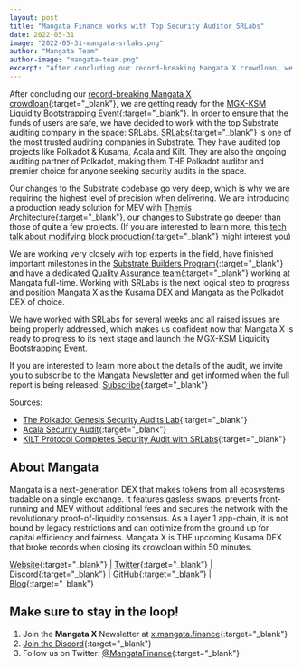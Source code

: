 ```yaml
---
layout: post
title: "Mangata Finance works with Top Security Auditor SRLabs"
date: 2022-05-31
image: "2022-05-31-mangata-srlabs.png"
author: "Mangata Team"
author-image: "mangata-team.png"
excerpt: "After concluding our record-breaking Mangata X crowdloan, we are getting ready for the MGX-KSM Liquidity Bootstrapping Event. In order to ensure that the funds of users are safe, we have decided to work with the top Substrate auditing company in the space: SRLabs. SRLabs is one of the most trusted auditing companies in Substrate. They have audited top projects like Polkadot & Kusama, Acala and Kilt."
---
```


After concluding our [record-breaking Mangata X crowdloan](https://blog.mangata.finance/news/2022-02-22-mangata-x-crowdloan-capped/){:target="\_blank"}, we are getting ready for the [MGX-KSM Liquidity Bootstrapping Event](https://blog.mangata.finance/blog/2022-05-09-mgx-ksm-liquidity-bootstrapping-event/){:target="\_blank"}. In order to ensure that the funds of users are safe, we have decided to work with the top Substrate auditing company in the space: SRLabs. [SRLabs](https://www.srlabs.de/){:target="\_blank"} is one of the most trusted auditing companies in Substrate. They have audited top projects like Polkadot & Kusama, Acala and Kilt. They are also the ongoing auditing partner of Polkadot, making them THE Polkadot auditor and premier choice for anyone seeking security audits in the space.

Our changes to the Substrate codebase go very deep, which is why we are requiring the highest level of precision when delivering. We are introducing a production ready solution for MEV with [Themis Architecture](https://blog.mangata.finance/blog/2021-10-10-themis-protocol/){:target="\_blank"}, our changes to Substrate go deeper than those of quite a few projects. (If you are interested to learn more, this [tech talk about modifying block production](https://blog.mangata.finance/tech/2021-11-20-modifying-the-block-execution-in-substrate/){:target="\_blank"} might interest you)

We are working very closely with top experts in the field, have finished important milestones in the [Substrate Builders Program](https://blog.mangata.finance/news/2021-08-18-mangata-completes-first-milestone-for-the-substrate-builders-program/){:target="\_blank"} and have a dedicated [Quality Assurance team](https://blog.mangata.finance/tech/2021-11-25-quality-assurance-at-mangata/){:target="\_blank"} working at Mangata full-time. Working with SRLabs is the next logical step to progress and position Mangata X as the Kusama DEX and Mangata as the Polkadot DEX of choice.

We have worked with SRLabs for several weeks and all raised issues are being properly addressed, which makes us confident now that Mangata X is ready to progress to its next stage and launch the MGX-KSM Liquidity Bootstrapping Event.

If you are interested to learn more about the details of the audit, we invite you to subscribe to the Mangata Newsletter and get informed when the full report is being released: [Subscribe](https://x.mangata.finance/mangata-x-launch){:target="\_blank"}

Sources:
- [The Polkadot Genesis Security Audits Lab](https://medium.com/web3foundation/the-polkadot-genesis-security-audits-hub-4d8b65e7f564){:target="\_blank"}
- [Acala Security Audit](https://medium.com/acalanetwork/acala-security-audit-edd1850e27aa){:target="\_blank"}
- [KILT Protocol Completes Security Audit with SRLabs](https://medium.com/kilt-protocol/kilt-protocol-completes-security-audit-with-srlabs-4d7130212cbd){:target="\_blank"}



## About Mangata
Mangata is a next-generation DEX that makes tokens from all ecosystems tradable on a single exchange. It features gasless swaps, prevents front-running and MEV without additional fees and secures the network with the revolutionary proof-of-liquidity consensus. As a Layer 1 app-chain, it is not bound by legacy restrictions and can optimize from the ground up for capital efficiency and fairness. Mangata X is THE upcoming Kusama DEX that broke records when closing its crowdloan within 50 minutes.

[Website](https://mangata.finance/){:target="\_blank"} &#124; [Twitter](https://twitter.com/MangataFinance){:target="\_blank"} &#124; [Discord](https://discord.com/invite/mangata){:target="\_blank"} &#124; [GitHub](https://github.com/mangata-finance){:target="\_blank"} &#124; [Blog](https://blog.mangata.finance/){:target="\_blank"}


## Make sure to stay in the loop!
1. Join the **Mangata X** Newsletter at [x.mangata.finance](https://x.mangata.finance/){:target="\_blank"}
2. [Join the Discord](https://discord.gg/mangata){:target="\_blank"}
3. Follow us on Twitter: [@MangataFinance](https://twitter.com/MangataFinance){:target="\_blank"}